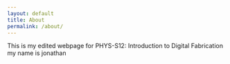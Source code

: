 ```yaml
---
layout: default
title: About
permalink: /about/
---
```


This is my edited webpage for PHYS-S12: Introduction to Digital Fabrication
my name is jonathan
